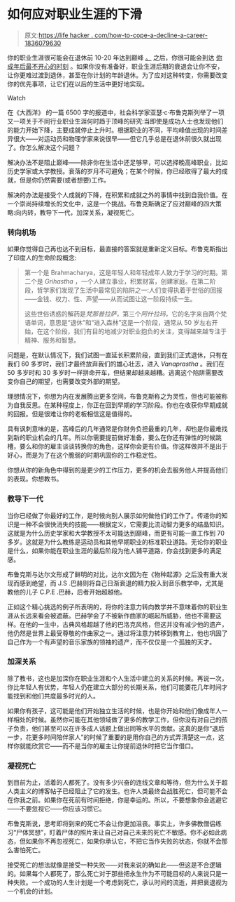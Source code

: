 # 如何应对职业生涯的下滑

> 原文:[https://life hacker . com/how-to-cope-a-decline-a-career-1836079630](https://lifehacker.com/how-to-cope-with-a-declining-career-1836079630)

你的职业生涯很可能会在退休前 10-20 年达到巅峰 [。](https://www.theatlantic.com/magazine/archive/2019/07/work-peak-professional-decline/590650/) 之后，你很可能会到达 [你成年后最不开心的时刻](https://lifehacker.com/your-50s-will-probably-be-the-most-unhappy-time-of-your-1821196778) 。如果你没有准备好，职业生涯后期的衰退会让你不安，让你更难过渡到退休，甚至在你计划的年龄退休。为了应对这种转变，你需要改变你的优先事项，让它们在以后的生活中更好地实现。

Watch

在《大西洋》 的一篇 6500 字的报道中，社会科学家亚瑟·c·布鲁克斯列举了一项又一项关于不同行业职业生涯何时趋于顶峰的研究:当即使是成功人士也发现他们的能力开始下降，主要成就停止上升时。根据职业的不同，平均峰值出现的时间差异很大——对运动员和物理学家来说很早——但它几乎总是在退休前很久就出现了。你怎么解决这个问题？

解决办法不是阻止巅峰——除非你在生活中还足够早，可以选择晚高峰职业，比如历史学家或大学教授。衰落的岁月不可避免；在某个时候，你已经取得了最大的成就，但是你仍然需要(或者想要)工作。

解决的办法是接受个人成就的下降，在积累和成就之外的事情中找到自我价值。在一个崇尚持续增长的文化中，这是一个挑战。布鲁克斯确定了应对巅峰的四大策略:向内转，教导下一代，加深关系，凝视死亡。

### 转向机场

如果你觉得自己再也达不到目标，最直接的答案就是重新定义目标。布鲁克斯指出了印度人的生命阶段概念:

> 第一个是 Brahmacharya，这是年轻人和年轻成年人致力于学习的时期。第二个是 *Grihastha* ，一个人建立事业，积累财富，创建家庭。在第二阶段，哲学家们发现了生活中最常见的陷阱之一:人们变得执着于世俗的回报——金钱、权力、性、声望——从而试图让这一阶段持续一生。
> 
> 这些世俗诱惑的解药是*梵那普拉萨*，第三个*阿什拉玛*，它的名字来自两个梵语单词，意思是“退休”和“进入森林”这是一个阶段，通常从 50 岁左右开始，在这个阶段，我们有目的地减少对职业抱负的关注，变得越来越专注于精神、服务和智慧。

问题是，在默认情况下，我们试图一直延长积累阶段，直到我们正式退休，只有在我们 60 多岁时，我们才最终放弃我们的雄心壮志，进入 *Vanaprastha* 。我们在 50 多岁时和 30 多岁时一样拼命开车，但结果却越来越糟。逃离这个陷阱需要改变你自己的期望，也需要改变外部的期望。

理想情况下，你想为内在发展腾出更多空间，布鲁克斯称之为灵性，但也可能被称为自我反思。在某种程度上，你正在回到早期的学习阶段。你也在收获你早期成就的回报。但是很难让你的老板相信这是值得的。

具有讽刺意味的是，高峰后的几年通常是你财务负担最重的几年，*和*也是你最难找到新的职业机会的几年。所以你需要提前做好准备，要么在你还有弹性的时候跳槽，要么和你的雇主谈谈转换你的角色，这样你会更有价值。你这样做并不是出于好心，而是为了在这个脆弱的时期巩固你的工作稳定性。

你想从你的新角色中得到的是更少的工作压力，更多的机会去服务他人并提高他们的表现。你想教书。

### 教导下一代

当你已经做了你最好的工作，是时候向别人展示如何做他们的工作了。传递你的知识是一种不会很快消失的技能——根据定义，它需要比流动智力更多的结晶知识。这就是为什么历史学家和大学教授不太可能达到巅峰，而更有可能一直工作到 70 多岁。这就是为什么教练是运动员和其他早期职业的标准职业道路。无论你的职业是什么，如果你能在职业生涯的最后阶段为他人铺平道路，你会找到更多的满足感。

布鲁克斯与达尔文形成了鲜明的对比，达尔文因为在《物种起源》之后没有重大发现而感到绝望，而 J.S .巴赫则将自己日渐衰退的精力投入到音乐教学中，尤其是教他的儿子 C.P.E .巴赫，后者开始超越他。

正如这个精心挑选的例子所表明的，将你的注意力转向教学并不意味着你的职业生涯从长远来看会被遮蔽。巴赫学会了不被新作曲家的崛起所威胁，他也不需要这样。在他的一生中，古典风格超越了他的巴洛克风格，但这并没有减少他的遗产，他仍然是世界上最受尊敬的作曲家之一。通过将注意力转移到教育上，他也巩固了自己作为一个有声望的音乐家族的领袖的遗产，而不仅仅是一个孤独的天才。

### 加深关系

除了教书，这也是加深你在职业生涯和个人生活中建立的关系的时候。再说一次，你比年轻人有优势，年轻人仍在建立大部分的长期关系，他们可能要花几年时间才能找到和他们共度最多时光的人。

如果你有孩子，这可能是他们开始独立生活的时候，也是你开始和他们像成年人一样相处的时候。虽然你可能在其他领域做了更多的教学工作，但你没有对自己的孩子负责，他们甚至可以在许多成人话题上做出同等水平的贡献。这真的是你“退后一步，花更多时间陪伴家人”的时候了重要的是用你自己的方式弄清楚这一点，这样你就能欣赏它——而不是当你的雇主让你提前退休时把它当作借口。

### 凝视死亡

到目前为止，活着的人都死了。没有多少兴奋的连线文章和等待，但为什么关于超人类主义的博客帖子已经阻止了它的发生。也许人类最终会战胜死亡，但可能不会在你我之前。如果你在死前有时间拒绝，你是幸运的。所以，不要想象你会逃避它——不要忽视它——你应该习惯它。

布鲁克斯说，思考即将到来的死亡不会让你更加沮丧。事实上，许多佛教僧侣练习“尸体冥想”，盯着尸体的照片来让自己对自己未来的死亡不敏感。你不必如此病态，但如果你不再忽视死亡，如果你承认它，不把它当作失败的状态，你就不会那么害怕死亡。

接受死亡的想法就像是接受一种失败——对我来说的确如此——但这是不合逻辑的。如果每个人都死了，那么死亡对于那些把永生作为不可能目标的人来说只是一种失败。一个成功的人生计划是一个考虑到死亡，承认时间的流逝，并把衰退视为一个机会的计划。